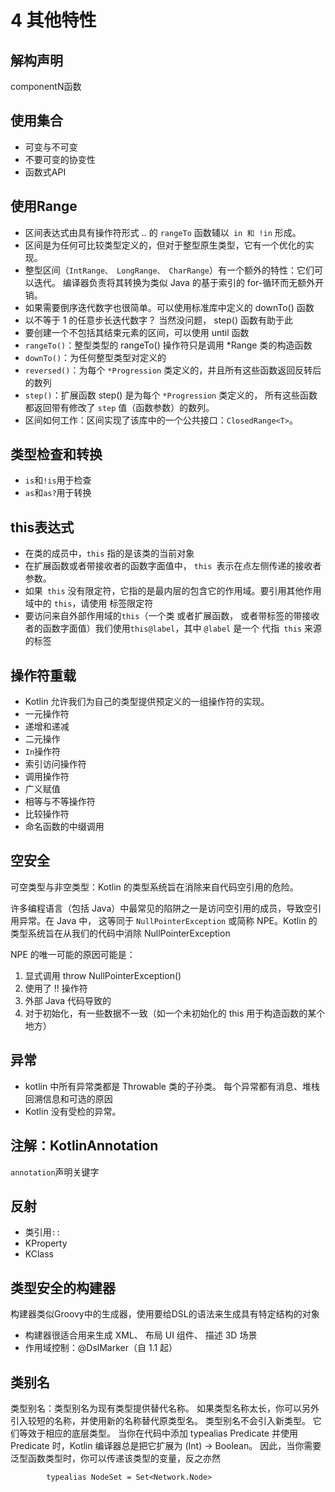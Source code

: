 # 4 其他特性

##  解构声明

componentN函数

## 使用集合

   - 可变与不可变
   - 不要可变的协变性
   - 函数式API
    
## 使用Range

   - 区间表达式由具有操作符形式 .. 的 `rangeTo` 函数辅以` in 和 !in` 形成。
   - 区间是为任何可比较类型定义的，但对于整型原生类型，它有一个优化的实现。
   - 整型区间（`IntRange、 LongRange、 CharRange`）有一个额外的特性：它们可以迭代。 编译器负责将其转换为类似 Java 的基于索引的 for-循环而无额外开销。
   - 如果需要倒序迭代数字也很简单。可以使用标准库中定义的 downTo() 函数
   - 以不等于 1 的任意步长迭代数字？ 当然没问题， step() 函数有助于此
   - 要创建一个不包括其结束元素的区间，可以使用 until 函数
   - `rangeTo()`：整型类型的 rangeTo() 操作符只是调用 *Range 类的构造函数
   - `downTo()`：为任何整型类型对定义的
   - `reversed()`：为每个 `*Progression` 类定义的，并且所有这些函数返回反转后的数列
   - `step()`：扩展函数 step() 是为每个 `*Progression` 类定义的， 所有这些函数都返回带有修改了 `step` 值（函数参数）的数列。
   - 区间如何工作：区间实现了该库中的一个公共接口：`ClosedRange<T>`。
    
## 类型检查和转换

 - `is`和`!is`用于检查
 - `as`和`as?`用于转换
 
## this表达式

   - 在类的成员中，`this` 指的是该类的当前对象
   - 在扩展函数或者带接收者的函数字面值中， `this `表示在点左侧传递的接收者参数。
   - 如果` this` 没有限定符，它指的是最内层的包含它的作用域。要引用其他作用域中的 `this`，请使用 标签限定符
   - 要访问来自外部作用域的`this`（一个类 或者扩展函数， 或者带标签的带接收者的函数字面值）我们使用`this@label`，其中 `@label` 是一个 代指` this` 来源的标签
    
##  操作符重载

   - Kotlin 允许我们为自己的类型提供预定义的一组操作符的实现。
   - 一元操作符
   - 递增和递减
   - 二元操作
   - `In`操作符
   - 索引访问操作符
   - 调用操作符
   - 广义赋值
   - 相等与不等操作符
   - 比较操作符
   - 命名函数的中缀调用
    
##  空安全

可空类型与非空类型：Kotlin 的类型系统旨在消除来自代码空引用的危险。

许多编程语言（包括 Java）中最常见的陷阱之一是访问空引用的成员，导致空引用异常。在 Java 中，
这等同于 `NullPointerException` 或简称 NPE。Kotlin 的类型系统旨在从我们的代码中消除 NullPointerException

 NPE 的唯一可能的原因可能是：
 
  1. 显式调用 throw NullPointerException()
  2. 使用了 !! 操作符
  3. 外部 Java 代码导致的
  4. 对于初始化，有一些数据不一致（如一个未初始化的 this 用于构造函数的某个地方）
  
## 异常

   - kotlin 中所有异常类都是 Throwable 类的子孙类。 每个异常都有消息、堆栈回溯信息和可选的原因
   - Kotlin 没有受检的异常。
    
## 注解：KotlinAnnotation
 
 `annotation`声明关键字
    
## 反射

   - 类引用`::`
   - KProperty
   - KClass
   
##  类型安全的构建器

构建器类似Groovy中的生成器，使用要给DSL的语法来生成具有特定结构的对象

- 构建器很适合用来生成 XML、 布局 UI 组件、 描述 3D 场景
- 作用域控制：@DslMarker（自 1.1 起）

## 类别名

类型别名：类型别名为现有类型提供替代名称。 如果类型名称太长，你可以另外引入较短的名称，并使用新的名称替代原类型名。
类型别名不会引入新类型。 它们等效于相应的底层类型。 当你在代码中添加 typealias Predicate<T> 并使用 Predicate<Int> 时，Kotlin 编译器总是把它扩展为 (Int) -> Boolean。 因此，当你需要泛型函数类型时，你可以传递该类型的变量，反之亦然

            typealias NodeSet = Set<Network.Node>
